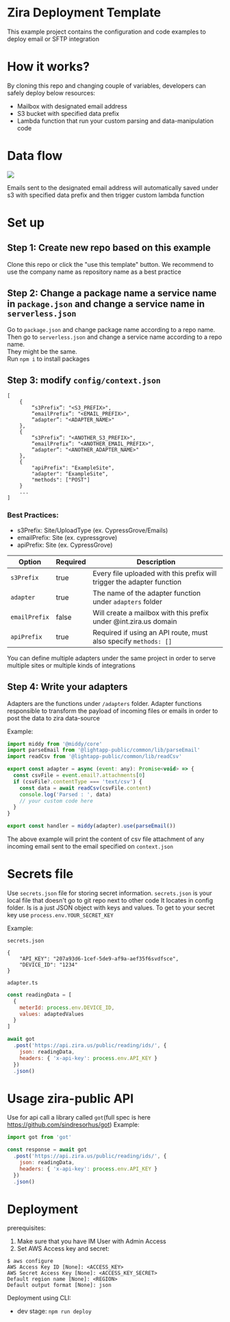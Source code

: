 # Zira Deployment Template

This example project contains the configuration and code examples to deploy email or SFTP integration

# How it works?

By cloning this repo and changing couple of variables, developers can safely deploy below resources:

- Mailbox with designated email address
- S3 bucket with specified data prefix
- Lambda function that run your custom parsing and data-manipulation code

# Data flow

[![](https://mermaid.ink/img/pako:eNoljrEOgzAMRH8l8lymbgyVShmpVJUxYXATAxEkQcEZKsS_N4WbrCfr7m2ggyEoYYi4jKJ5Ky9y7pIc2rkTRXETlWyvokp6Ij7BQzboPgZFn7xmG_yBa_kKK4tIaKwf1u7fpDxcwFHMZSaPbAcDHsmRgjKfBuOkQPk9_2Hi0H69hpJjogukxSBTbTG7OSh7nNdMyVgO8XlaH_L7DzECQF4?type=png)](https://mermaid.live/edit#pako:eNoljrEOgzAMRH8l8lymbgyVShmpVJUxYXATAxEkQcEZKsS_N4WbrCfr7m2ggyEoYYi4jKJ5Ky9y7pIc2rkTRXETlWyvokp6Ij7BQzboPgZFn7xmG_yBa_kKK4tIaKwf1u7fpDxcwFHMZSaPbAcDHsmRgjKfBuOkQPk9_2Hi0H69hpJjogukxSBTbTG7OSh7nNdMyVgO8XlaH_L7DzECQF4)

Emails sent to the designated email address will automatically saved under s3 with specified data prefix and then trigger custom lambda function

# Set up

## Step 1: Create new repo based on this example

Clone this repo or click the "use this template" button. We recommend to use the company name as repository name as a best practice

## Step 2: Change a package name a service name in `package.json` and change a service name in `serverless.json`

Go to `package.json` and change package name according to a repo name. <br />
Then go to `serverless.json` and change a service name according to a repo name. <br />
They might be the same. <br />
Run `npm i` to install packages

## Step 3: modify `config/context.json`

```
[
    {
        “s3Prefix”: "<S3_PREFIX>",
        “emailPrefix”: "<EMAIL_PREFIX>",
        “adapter”: "<ADAPTER_NAME>"
    },
    {
        “s3Prefix”: "<ANOTHER_S3_PREFIX>",
        “emailPrefix”: "<ANOTHER_EMAIL_PREFIX>",
        “adapter”: "<ANOTHER_ADAPTER_NAME>"
    },
    {
        "apiPrefix": "ExampleSite",
        "adapter": "ExampleSite",
        "methods": ["POST"]
    }
    ...
]
```

### Best Practices:

- s3Prefix: Site/UploadType (ex. CypressGrove/Emails)
- emailPrefix: Site (ex. cypressgrove)
- apiPrefix: Site (ex. CypressGrove)

| Option        | Required | Description                                                            |
| ------------- | -------- | ---------------------------------------------------------------------- |
| `s3Prefix`    | true     | Every file uploaded with this prefix will trigger the adapter function |
| `adapter`     | true     | The name of the adapter function under `adapters` folder               |
| `emailPrefix` | false    | Will create a mailbox with this prefix under @int.zira.us domain       |
| `apiPrefix`   | true     | Required if using an API route, must also specify `methods: []`        |

You can define multiple adapters under the same project in order to serve multiple sites or multiple kinds of integrations

## Step 4: Write your adapters

Adapters are the functions under `/adapters` folder.
Adapter functions responsible to transform the payload of incoming files or emails in order to post the data to zira data-source

Example:

```javascript
import middy from '@middy/core'
import parseEmail from '@lightapp-public/common/lib/parseEmail'
import readCsv from '@lightapp-public/common/lib/readCsv'

export const adapter = async (event: any): Promise<void> => {
  const csvFile = event.email?.attachments[0]
  if (csvFile?.contentType === 'text/csv') {
    const data = await readCsv(csvFile.content)
    console.log('Parsed : ', data)
    // your custom code here
  }
}

export const handler = middy(adapter).use(parseEmail())
```

The above example will print the content of csv file attachment of any incoming email sent to the email specified on `context.json`

# Secrets file

Use `secrets.json` file for storing secret information.
`secrets.json` is your local file that doesn't go to git repo next to other code
It locates in config folder. Is is a just JSON object with keys and values.
To get to your secret key use `process.env.YOUR_SECRET_KEY`

Example:

`secrets.json`

```
{
    "API_KEY": "207a93d6-1cef-5de9-af9a-aef35f6svdfsce",
    "DEVICE_ID": "1234"
}
```

`adapter.ts`

```javascript
const readingData = [
  {
    meterId: process.env.DEVICE_ID,
    values: adaptedValues
  }
]

await got
  .post('https://api.zira.us/public/reading/ids/', {
    json: readingData,
    headers: { 'x-api-key': process.env.API_KEY }
  })
  .json()
```

# Usage zira-public API

Use for api call a library called `got`(full spec is here https://github.com/sindresorhus/got)
Example:

```javascript
import got from 'got'

const response = await got
  .post('https://api.zira.us/public/reading/ids/', {
    json: readingData,
    headers: { 'x-api-key': process.env.API_KEY }
  })
  .json()
```

# Deployment

prerequisites:

1. Make sure that you have IM User with Admin Access
2. Set AWS Access key and secret:

```
$ aws configure
AWS Access Key ID [None]: <ACCESS_KEY>
AWS Secret Access Key [None]: <ACCESS_KEY_SECRET>
Default region name [None]: <REGION>
Default output format [None]: json
```

Deployment using CLI:

- dev stage: `npm run deploy`
